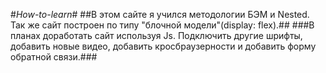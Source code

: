 #*How-to-learn*#
##В этом сайте я учился методологии БЭМ и Nested. Так же сайт построен по типу "блочной модели"(display: flex).##
###В планах доработать сайт используя Js. Подключить другие шрифты, добавить новые видео, добавить кросбраузерности и добавить форму обратной связи.###

